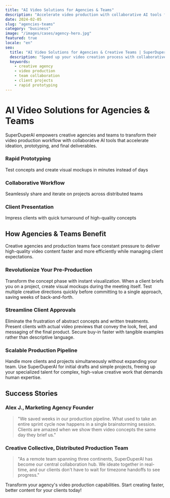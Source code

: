 ```yaml
---
title: "AI Video Solutions for Agencies & Teams"
description: "Accelerate video production with collaborative AI tools for rapid prototyping and client deliverables"
date: 2024-02-05
slug: "agencies-teams"
category: "business"
image: "/images/cases/agency-hero.jpg"
featured: true
locale: "en"
seo:
  title: "AI Video Solutions for Agencies & Creative Teams | SuperDuperAI"
  description: "Speed up your video creation process with collaborative AI tools that streamline prototyping and production for client projects"
  keywords:
    - creative agency
    - video production
    - team collaboration
    - client projects
    - rapid prototyping
---
```


# AI Video Solutions for Agencies & Teams

SuperDuperAI empowers creative agencies and teams to transform their video production workflow with collaborative AI tools that accelerate ideation, prototyping, and final deliverables.

### Rapid Prototyping

Test concepts and create visual mockups in minutes instead of days


  ### Collaborative Workflow

Seamlessly share and iterate on projects across distributed teams


  ### Client Presentation

Impress clients with quick turnaround of high-quality concepts




## How Agencies & Teams Benefit

Creative agencies and production teams face constant pressure to deliver high-quality video content faster and more efficiently while managing client expectations.

### Revolutionize Your Pre-Production

Transform the concept phase with instant visualization. When a client briefs you on a project, create visual mockups during the meeting itself. Test multiple creative directions quickly before committing to a single approach, saving weeks of back-and-forth.

### Streamline Client Approvals

Eliminate the frustration of abstract concepts and written treatments. Present clients with actual video previews that convey the look, feel, and messaging of the final product. Secure buy-in faster with tangible examples rather than descriptive language.

### Scalable Production Pipeline

Handle more clients and projects simultaneously without expanding your team. Use SuperDuperAI for initial drafts and simple projects, freeing up your specialized talent for complex, high-value creative work that demands human expertise.

## Success Stories

### Alex J., Marketing Agency Founder

> "We saved weeks in our production pipeline. What used to take an entire sprint cycle now happens in a single brainstorming session. Clients are amazed when we show them video concepts the same day they brief us."

### Creative Collective, Distributed Production Team

> "As a remote team spanning three continents, SuperDuperAI has become our central collaboration hub. We ideate together in real-time, and our clients don't have to wait for timezone handoffs to see progress."


  Transform your agency's video production capabilities. Start creating faster,
  better content for your clients today!


